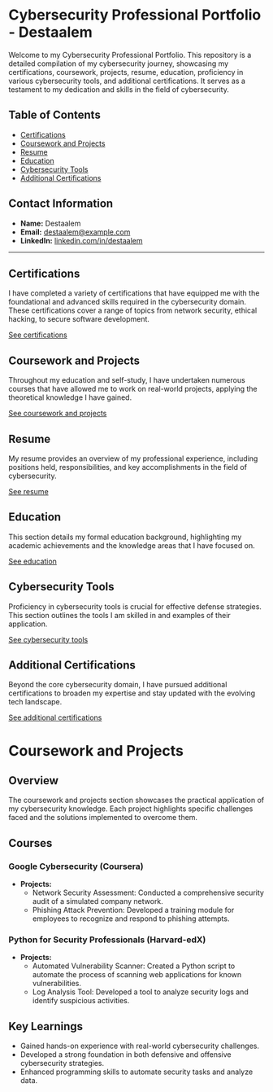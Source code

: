 # Cybersecurity Professional Portfolio - Destaalem

Welcome to my Cybersecurity Professional Portfolio. This repository is a detailed compilation of my cybersecurity journey, showcasing my certifications, coursework, projects, resume, education, proficiency in various cybersecurity tools, and additional certifications. It serves as a testament to my dedication and skills in the field of cybersecurity.

## Table of Contents

- [Certifications](#certifications)
- [Coursework and Projects](#coursework-and-projects)
- [Resume](#resume)
- [Education](#education)
- [Cybersecurity Tools](#cybersecurity-tools)
- [Additional Certifications](#additional-certifications)

## Contact Information

- **Name:** Destaalem
- **Email:** destaalem@example.com
- **LinkedIn:** [linkedin.com/in/destaalem](https://www.linkedin.com/in/destaalem)

---

## Certifications

I have completed a variety of certifications that have equipped me with the foundational and advanced skills required in the cybersecurity domain. These certifications cover a range of topics from network security, ethical hacking, to secure software development.

[See certifications](Certifications/README.md)

## Coursework and Projects

Throughout my education and self-study, I have undertaken numerous courses that have allowed me to work on real-world projects, applying the theoretical knowledge I have gained.

[See coursework and projects](Coursework-and-Projects/README.md)

## Resume

My resume provides an overview of my professional experience, including positions held, responsibilities, and key accomplishments in the field of cybersecurity.

[See resume](Resume/README.md)

## Education

This section details my formal education background, highlighting my academic achievements and the knowledge areas that I have focused on.

[See education](Education/README.md)

## Cybersecurity Tools

Proficiency in cybersecurity tools is crucial for effective defense strategies. This section outlines the tools I am skilled in and examples of their application.

[See cybersecurity tools](Cybersecurity-Tools/README.md)

## Additional Certifications

Beyond the core cybersecurity domain, I have pursued additional certifications to broaden my expertise and stay updated with the evolving tech landscape.

[See additional certifications](Additional-Certifications/README.md)

# Coursework and Projects

## Overview

The coursework and projects section showcases the practical application of my cybersecurity knowledge. Each project highlights specific challenges faced and the solutions implemented to overcome them.

## Courses

### Google Cybersecurity (Coursera)

- **Projects:**
  - Network Security Assessment: Conducted a comprehensive security audit of a simulated company network.
  - Phishing Attack Prevention: Developed a training module for employees to recognize and respond to phishing attempts.

### Python for Security Professionals (Harvard-edX)

- **Projects:**
  - Automated Vulnerability Scanner: Created a Python script to automate the process of scanning web applications for known vulnerabilities.
  - Log Analysis Tool: Developed a tool to analyze security logs and identify suspicious activities.

## Key Learnings

- Gained hands-on experience with real-world cybersecurity challenges.
- Developed a strong foundation in both defensive and offensive cybersecurity strategies.
- Enhanced programming skills to automate security tasks and analyze data.

